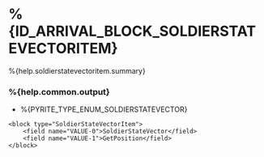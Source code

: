 # %{ID_ARRIVAL_BLOCK_SOLDIERSTATEVECTORITEM}

%{help.soldierstatevectoritem.summary}

### %{help.common.output}

-   %{PYRITE_TYPE_ENUM_SOLDIERSTATEVECTOR}

```
<block type="SoldierStateVectorItem">
    <field name="VALUE-0">SoldierStateVector</field>
    <field name="VALUE-1">GetPosition</field>
</block>
```
